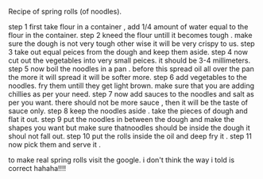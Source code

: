 Recipe of spring rolls (of noodles).

step 1
first take flour in a container , add 1/4 amount of water equal to the flour in the container.
step 2
kneed the flour untill it becomes tough . make sure the dough is not very tough other wise it will be very crispy to us.
step 3
take out equal peices from the dough and keep them aside.
step 4
now cut out the vegetables into very small peices. it should be 3-4 millimeters.
step 5
now boil the noodles in a pan . before this spread oil all over the pan the more it will spread it will be softer more.
step 6 
add vegetables to the noodles. fry them untill they get light brown. make sure that you are adding chillies as per your need.
step 7
now add sauces to the noodles and salt as per you want. there should not be more sauce , then it will be the taste of sauce only.
step 8 
keep the noodles aside . take the pieces of dough and flat it out.
step 9
put the noodles in between the dough and make the shapes you want but make sure thatnoodles should be inside the dough it shoul not fall out.
step 10
put the rolls inside the oil and deep fry it .
step 11
now pick them and serve it .





to make real spring rolls visit the google.
i don't think the way i told is correct   hahaha!!!!
